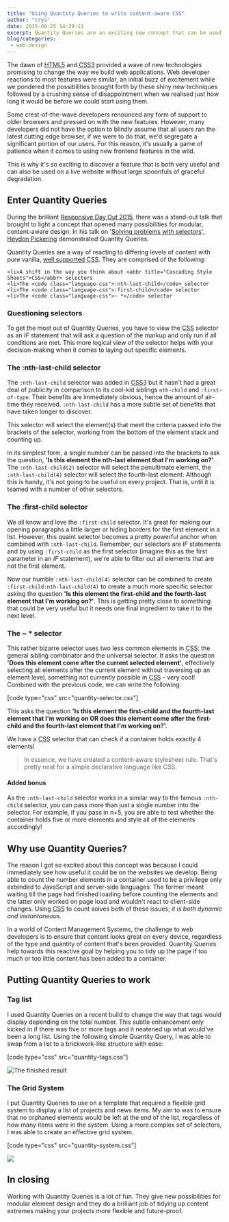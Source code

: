 ```yaml
---
title: "Using Quantity Queries to write content-aware CSS"
author: "trys"
date: 2015-08-25 14:29:11
excerpt: Quantity Queries are an exciting new concept that can be used to create content-aware styles on your website.
blog/categories: 
 - web-design
---
```


The dawn of <abbr title="HyperText Markup Language">HTML5</abbr> and <abbr title="Cascading Style Sheets">CSS3</abbr> provided a wave of new technologies promising to change the way we build web applications. Web developer reactions to most features were similar, an initial buzz of excitement while we pondered the possibilities brought forth by these shiny new techniques followed by a crushing sense of disappointment when we realised just how long it would be before we could start using them.

Some crest-of-the-wave developers renounced any form of support to older browsers and pressed on with the new features. However, many developers did not have the option to blindly assume that all users ran the latest cutting edge browser, if we were to do that, we'd segregate a significant portion of our users. For this reason, it's usually a game of patience when it comes to using new frontend features in the wild.

This is why it's so exciting to discover a feature that is both very useful and can also be used on a live website without large spoonfuls of graceful degradation.

## Enter Quantity Queries

During the brilliant [Responsive Day Out 2015](http://responsiveconf.com/2015/), there was a stand-out talk that brought to light a concept that opened many possibilities for modular, content-aware design. In his talk on '[Solving problems with selectors](http://www.fivesimplesteps.com/products/solving-problems-with-selectors)', [Heydon Pickering](http://heydonworks.com/) demonstrated Quantity Queries.

Quantity Queries are a way of reacting to differing levels of content with pure vanilla, [well supported](http://caniuse.com/#search=nth-last-child) <abbr title="Cascading Style Sheets">CSS</abbr>. They are comprised of the following:

	<li>A shift in the way you think about <abbr title="Cascading Style Sheets">CSS</abbr> selectors
	<li>The <code class="language-css">:nth-last-child</code> selector
	<li>The <code class="language-css">:first-child</code> selector
	<li>The <code class="language-css">~ *</code> selector



### Questioning selectors

To get the most out of Quantity Queries, you have to view the <abbr title="Cascading Style Sheets">CSS</abbr> selector as an <var>IF</var> statement that will ask a question of the markup and only run if all conditions are met. This more logical view of the selector helps with your decision-making when it comes to laying out specific elements.

### The :nth-last-child selector

The <code class="language-css">:nth-last-child</code> selector was added in <abbr title="Cascading Style Sheets">CSS3</abbr> but it hasn't had a great deal of publicity in comparison to its cool-kid siblings <code class="language-css">nth-child</code> and <code class="language-css">:first-of-type</code>. Their benefits are immediately obvious, hence the amount of air-time they received. <code class="language-css">:nth-last-child</code> has a more subtle set of benefits that have taken longer to discover.

This selector will select the element(s) that meet the criteria passed into the brackets of the selector, working from the bottom of the element stack and counting up.

In its simplest form, a single number can be passed into the brackets to ask the question, __'Is this element the nth-last element that I'm working on?'__. The <code class="language-css">:nth-last-child(2)</code> selector will select the penultimate element, the <code class="language-css">:nth-last-child(4)</code> selector will select the fourth-last element. Although this is handy, it's not going to be useful on every project. That is, until it is teamed with a number of other selectors.

### The :first-child selector

We all know and love the <code class="language-css">:first-child</code> selector. It's great for making our opening paragraphs a little larger or hiding borders for the first element in a list. However, this quaint selector becomes a pretty powerful anchor when combined with <code class="language-css">:nth-last-child</code>. Remember, our selectors are <var>IF</var> statements and by using <code class="language-css">:first-child</code> as the first selector (imagine this as the first parameter in an <var>IF</var> statement), we're able to filter out all elements that are not the first element.

Now our humble <code class="language-css">:nth-last-child(4)</code> selector can be combined to create <code class="language-css">:first-child:nth-last-child(4)</code> to create a much more specific selector asking the question __'Is this element the first-child and the fourth-last element that I'm working on?'__. This is getting pretty close to something that could be very useful but it needs one final ingredient to take it to the next level.

### The ~ * selector

This rather bizarre selector uses two less common elements in <abbr title="Cascading Style Sheets">CSS</abbr>: the general sibling combinator and the universal selector. It asks the question __'Does this element come after the current selected element'__, effectively selecting all elements after the current element without traversing up an element level, something not currently possible in <abbr title="Cascading Style Sheets">CSS</abbr> - very cool! Combined with the previous code, we can write the following:

[code type="css" src="quantity-selector.css"]

This asks the question __'Is this element the first-child and the fourth-last element that I'm working on OR does this element come after the first-child and the fourth-last element that I'm working on?'.__

We have a <abbr title="Cascading Style Sheets">CSS</abbr> selector that can check if a container holds exactly 4 elements!

> In essence, we have created a content-aware stylesheet rule. That's pretty neat for a simple declarative language like CSS.


#### Added bonus

As the <code class="language-css">:nth-last-child</code> selector works in a similar way to the famous <code class="language-css">:nth-child</code> selector, you can pass more than just a single number into the selector. For example, if you pass in n+5, you are able to test whether the container holds five or more elements and style all of the elements accordingly!

## Why use Quantity Queries?

The reason I got so excited about this concept was because I could immediately see how useful it could be on the websites we develop. Being able to count the number elements in a container used to be a privilege only extended to JavaScript and server-side languages. The former meant waiting till the page had finished loading before counting the elements and the latter only worked on page load and wouldn't react to client-side changes. Using <abbr title="Cascading Style Sheets">CSS</abbr> to count solves both of these issues; *it is both dynamic and instantaneous*.

In a world of Content Management Systems, the challenge to web developers is to ensure that content looks great on every device, regardless of the type and quantity of content that's been provided. Quantity Queries help towards this reactive goal by helping you to tidy up the page if too much or too little content has been added to a container.

## Putting Quantity Queries to work


### Tag list

I used Quantity Queries on a recent build to change the way that tags would display depending on the total number. This subtle enhancement only kicked in if there was five or more tags and it neatened up what would've been a long list. Using the following simple Quantity Query, I was able to swap from a list to a brickwork-like structure with ease:

[code type="css" src="quantity-tags.css"]

![](images/blog/query.gif "The finished result")

### The Grid System

I put Quantity Queries to use on a template that required a flexible grid system to display a list of projects and news items. My aim to was to ensure that no orphaned elements would be left at the end of the list, regardless of how many items were in the system. Using a more complex set of selectors, I was able to create an effective grid system.

[code type="css" src="quantity-system.css"]

![](images/blog/grid.gif)

## In closing

Working with Quantity Queries is a lot of fun. They give new possibilities for modular element design and they do a brilliant job of tidying up content extremes making your projects more flexible and future-proof.


